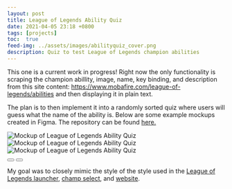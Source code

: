 ```yaml
---
layout: post
title: League of Legends Ability Quiz
date: 2021-04-05 23:18 +0800
tags: [projects]
toc:  true
feed-img: ../assets/images/abilityquiz_cover.png
description: Quiz to test League of Legends champion abilities 
---
```


This one is a current work in progress! Right now the only functionality is scraping the champion abillity, image, name, key binding, and description from this site content: https://www.mobafire.com/league-of-legends/abilities and then displaying it in plain text. 

The plan is to then implement it into a randomly sorted quiz where users will guess what the name of the ability is. Below are some example mockups created in Figma. The repository can be found <a href="https://github.com/smicklas/LeagueAbilityQuiz"> here.</a>

<div class="siema">
    <img src="../../../../assets/images/AbilityQuiz-Main.png" alt="Mockup of League of Legends Ability Quiz"/>
    <img src="../../../../assets/images/AbilityQuiz-Incorrect.png" alt="Mockup of League of Legends Ability Quiz"/>
    <img src="../../../../assets/images/AbilityQuiz-Correct.png" alt="Mockup of League of Legends Ability Quiz"/>
</div>
<div class="gallery-button-container center">
    <button class="prev center gallery-button"><i class="fas fa-backward" aria-hidden="true"></i></button>
    <button class="next center gallery-button"><i class="fas fa-forward" aria-hidden="true"></i></button>
</div>

My goal was to closely mimic the style of the style used in the <a href="https://www.chiboost.net/upload/2019/03/IMAGE-FOR-LOL-CLIENT-SPEC-MODE-1024x576.jpg">League of Legends launcher</a>, <a href="https://images2.minutemediacdn.com/image/upload/c_fill,w_912,h_516,f_auto,q_auto,g_auto/shape/cover/sport/5afde7387134f68573000003.png">champ select</a>, and <a href="https://na.leagueoflegends.com/en-us/">website</a>. 